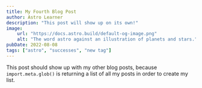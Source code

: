 ```yaml
---
title: My Fourth Blog Post
author: Astro Learner
description: "This post will show up on its own!"
image:
    url: "https://docs.astro.build/default-og-image.png"
    alt: "The word astro against an illustration of planets and stars."
pubDate: 2022-08-08
tags: ["astro", "successes", "new tag"]
---
```

This post should show up with my other blog posts, because `import.meta.glob()` is returning a list of all my posts in order to create my list.